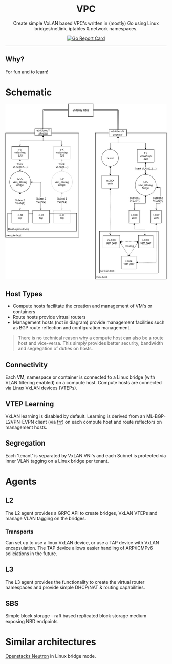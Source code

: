 <div style="text-align: center;">
<h1>VPC</h1>
Create simple VxLAN based VPC's written in (mostly) Go using Linux bridges/netlink, iptables & network namespaces.
<p>
<a href="https://goreportcard.com/report/github.com/tcfw/vpc" title="Go Report Card"><img alt="Go Report Card" src="https://goreportcard.com/badge/github.com/tcfw/vpc"></a>
</p>
</div>
<hr/>

## Why?
For fun and to learn!

# Schematic
![vpc](./docs/res/vpc.jpg "VPC")

## Host Types
 - Compute hosts facilitate the creation and management of VM's or containers 
 - Route hosts provide virtual routers
 - Management hosts (not in diagram) provide management facilities such as BGP route reflection and configuration management. 

> There is no technical reason why a compute host can also be a route host and vice-versa. This simply provides better security, bandwidth and segregation of duties on hosts.

## Connectivity
Each VM, namespace or container is connected to a Linux bridge (with VLAN filtering enabled) on a compute host. Compute hosts are connected via Linux VxLAN devices (VTEPs).

## VTEP Learning
VxLAN learning is disabled by default. Learning is derived from an ML-BGP-L2VPN-EVPN client (via [frr](https://github.com/FRRouting/frr)) on each compute host and route reflectors on management hosts. 

## Segregation
Each 'tenant' is separated by VxLAN VNI's and each Subnet is protected via inner VLAN tagging on a Linux bridge per tenant. 

# Agents
## L2
The L2 agent provides a GRPC API to create bridges, VxLAN VTEPs and manage VLAN tagging on the bridges.

### Transports
Can set up to use a linux VxLAN device, or use a TAP device with VxLAN encapsulation. The TAP device allows easier handling of ARP/ICMPv6 soliciations in the future.

## L3
The L3 agent provides the functionality to create the virtual router namespaces and provide simple DHCP/NAT & routing capabilities.

## SBS
Simple block storage - raft based replicated block storage medium exposing NBD endpoints

# Similar architectures
[Openstacks Neutron](https://wiki.openstack.org/wiki/Neutron) in Linux bridge mode.
